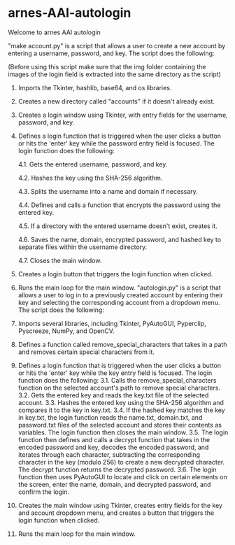 # arnes-AAI-autologin
Welcome to arnes AAI autologin

"make account.py" is a script that allows a user to create a new account by entering a username, password, and key. The script does the following:

(Before using this script make sure that the img folder containing the images of the login field is extracted into the same directory as the script)


1. 	Imports the Tkinter, hashlib, base64, and os libraries.
2.	Creates a new directory called "accounts" if it doesn't already exist.
3.	Creates a login window using Tkinter, with entry fields for the username, password, and key.
4.	Defines a login function that is triggered when the user clicks a button or hits the 'enter' key while the password entry field is focused. The login function does the following:
	
	4.1.	Gets the entered username, password, and key.

	4.2.	Hashes the key using the SHA-256 algorithm.

	4.3.	Splits the username into a name and domain if necessary.

	4.4.	Defines and calls a function that encrypts the password using the entered key.

	4.5.	If a directory with the entered username doesn't exist, creates it.

	4.6.	Saves the name, domain, encrypted password, and hashed key to separate files within the username directory.

	4.7.	Closes the main window.
	
5.	Creates a login button that triggers the login function when clicked.
6.	Runs the main loop for the main window.
"autologin.py" is a script that allows a user to log in to a previously created account by entering their key and selecting the corresponding account from a dropdown menu. The script does the following:

1.	Imports several libraries, including Tkinter, PyAutoGUI, Pyperclip, Pyscreeze, NumPy, and OpenCV.
2.	Defines a function called remove_special_characters that takes in a path and removes certain special characters from it.
3.	Defines a login function that is triggered when the user clicks a button or hits the 'enter' key while the key entry field is focused. The login function does the following:
	3.1.	Calls the remove_special_characters function on the selected account's path to remove special characters.
	3.2.	Gets the entered key and reads the key.txt file of the selected account.
	3.3.	Hashes the entered key using the SHA-256 algorithm and compares it to the key in key.txt.
	3.4.	If the hashed key matches the key in key.txt, the login function reads the name.txt, domain.txt, and password.txt files of the selected account and stores their contents as variables. The login function then closes the main window.
	3.5.	The login function then defines and calls a decrypt function that takes in the encoded password and key, decodes the encoded password, and iterates through each character, subtracting the corresponding character in the key (modulo 256) to create a new decrypted character. The decrypt function returns the decrypted password.
	3.6.	The login function then uses PyAutoGUI to locate and click on certain elements on the screen, enter the name, domain, and decrypted password, and confirm the login.
4.	Creates the main window using Tkinter, creates entry fields for the key and account dropdown menu, and creates a button that triggers the login function when clicked.
5.	Runs the main loop for the main window.



